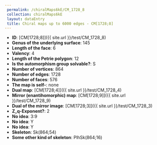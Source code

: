 ```yaml
--- 
 permalink: /chiralMaps6kE/CM_1728_8 
 collection: chiralMaps6kE
 layout: dataEntry
 title: Chiral maps up to 6000 edges - CM[1728;8]
---
```


- **ID**: [CM[1728;8]]({{ site.url }}/test/CM_1728_8)
- **Genus of the underlying surface**: 145
- **Length of the face**: 6
- **Valency**: 4
- **Length of the Petrie polygon**: 12
- **Is the automorphism group solvable?**: S
- **Number of vertices**: 864
- **Number of edges**: 1728
- **Number of faces**: 576
- **The map is self-**: none
- **Dual map**: [CM[1728;4]]({{ site.url }}/test/CM_1728_4)
- **Mirror (enantihomorphic) map**: [CM[1728;9]]({{ site.url }}/test/CM_1728_9)
- **Dual of the mirror image**: [CM[1728;3]]({{ site.url }}/test/CM_1728_3)
- **Z_q-Exponent?**: 2
- **No idea**:  3:9
- **No idea**: Y
- **No idea**: Y
- **Skeleton**: Sk(864;54)
- **Some other kind of skeleton**: PlhSk(864;16)

